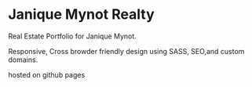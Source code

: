 # Janique Mynot Realty
Real Estate Portfolio for Janique Mynot.

Responsive, Cross browder friendly design using SASS, SEO,and custom domains.

hosted on github pages
